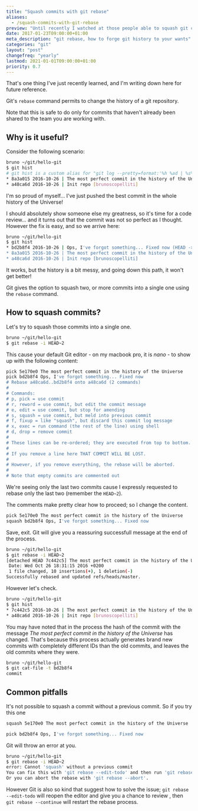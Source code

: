```yaml
---
title: "Squash commits with git rebase"
aliases:
  - /squash-commits-with-git-rebase
preview: "Until recently I watched at those people able to squash git commits as magicians. I've probably overestimated them a bit, and now that I've finally learned the trick, I want to celebrate, and share the process with this post."
date: 2017-01-23T09:00:00+01:00
meta_description: "git rebase, how to forge git history to your wants"
categories: "git"
layout: "post"
changefreq: "yearly"
lastmod: 2021-01-01T09:00:00+01:00
priority: 0.7
---
```


That's one thing I've just recently learned, and I'm writing down here for future reference.

Git's `rebase` command permits to change the history of a git repository.

Note that this is safe to do only for commits that haven't already been shared to the team you are working with.

## Why is it useful?

Consider the following scenario:

```bash
bruno ~/git/hello-git
$ git hist
# git hist is a custom alias for "git log --pretty=format:'%h %ad | %s%d [%an]' --graph --date=short"
* 8a3a015 2016-10-26 | The most perfect commit in the history of the Universe (HEAD -> master) [brunoscopelliti]
* a48ca6d 2016-10-26 | Init repo [brunoscopelliti]
```

I'm so proud of myself... I've just pushed the best commit in the whole history of the Universe!

I should absolutely show someone else my greatness, so it's time for a code review... and it turns out that the commit was not so perfect as I thought. However the fix is easy, and so we arrive here:

```bash
bruno ~/git/hello-git
$ git hist
* bd2b8f4 2016-10-26 | Ops, I've forgot something... Fixed now (HEAD -> master) [brunoscopelliti]
* 8a3a015 2016-10-26 | The most perfect commit in the history of the Universe [brunoscopelliti]
* a48ca6d 2016-10-26 | Init repo [brunoscopelliti]
```

It works, but the history is a bit messy, and going down this path, it won't get better!

Git gives the option to squash two, or more commits into a single one using the `rebase` command.

## How to squash commits?

Let's try to squash those commits into a single one.

```bash
bruno ~/git/hello-git
$ git rebase -i HEAD~2
```

This cause your default Git editor - on my macbook pro, it is *nano* - to show up with the following content:

```bash
pick 5e170e0 The most perfect commit in the history of the Universe
pick bd2b8f4 Ops, I've forgot something... Fixed now
# Rebase a48ca6d..bd2b8f4 onto a48ca6d (2 commands)
#
# Commands:
# p, pick = use commit
# r, reword = use commit, but edit the commit message
# e, edit = use commit, but stop for amending
# s, squash = use commit, but meld into previous commit
# f, fixup = like "squash", but discard this commit log message
# x, exec = run command (the rest of the line) using shell
# d, drop = remove commit
#
# These lines can be re-ordered; they are executed from top to bottom.
#
# If you remove a line here THAT COMMIT WILL BE LOST.
#
# However, if you remove everything, the rebase will be aborted.
#
# Note that empty commits are commented out
```

We're seeing only the last two commits cause I expressly requested to rebase only the last two (remember the `HEAD~2`).

The comments make pretty clear how to proceed; so I change the content.

```bash
pick 5e170e0 The most perfect commit in the history of the Universe
squash bd2b8f4 Ops, I've forgot something... Fixed now
```

Save, exit. Git will give you a reassuring successfull message at the end of the process.

```bash
bruno ~/git/hello-git
$ git rebase -i HEAD~2
[detached HEAD 7c442c5] The most perfect commit in the history of the Universe
 Date: Wed Oct 26 18:31:15 2016 +0200
 1 file changed, 10 insertions(+), 1 deletion(-)
Successfully rebased and updated refs/heads/master.
```

However let's check.

```bash
bruno ~/git/hello-git
$ git hist
* 7c442c5 2016-10-26 | The most perfect commit in the history of the Universe (HEAD -> master) [brunoscopelliti]
* a48ca6d 2016-10-26 | Init repo [brunoscopelliti]
```

You may have noted that in the process the hash of the commit with the message *The most perfect commit in the history of the Universe* has changed.
That's because this process actually generates brand new commits with completely different IDs than the old commits, and leaves the old commits where they were.

```bash
bruno ~/git/hello-git
$ git cat-file -t bd2b8f4
commit
```

## Common pitfalls

It's not possible to squash a commit without a previous commit. So if you try this one

```bash
squash 5e170e0 The most perfect commit in the history of the Universe

pick bd2b8f4 Ops, I've forgot something... Fixed now
```

Git will throw an error at you.

```bash
bruno ~/git/hello-git
$ git rebase -i HEAD~2
error: Cannot 'squash' without a previous commit
You can fix this with 'git rebase --edit-todo' and then run 'git rebase --continue'.
Or you can abort the rebase with 'git rebase --abort'.
```

However Git is also so kind that suggest how to solve the issue; `git rebase --edit-todo` will reopen the editor and give you a chance to review , then `git rebase --continue` will restart the rebase process.
